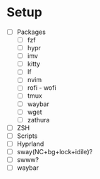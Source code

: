 # Setup

- [ ] Packages
    - [ ] fzf
    - [ ] hypr
    - [ ] imv
    - [ ] kitty
    - [ ] lf
    - [ ] nvim
    - [ ] rofi - wofi
    - [ ] tmux
    - [ ] waybar
    - [ ] wget
    - [ ] zathura
- [ ] ZSH
- [ ] Scripts
- [ ] Hyprland
- [ ] sway(NC+bg+lock+idile)?
- [ ] swww?
- [ ] waybar
